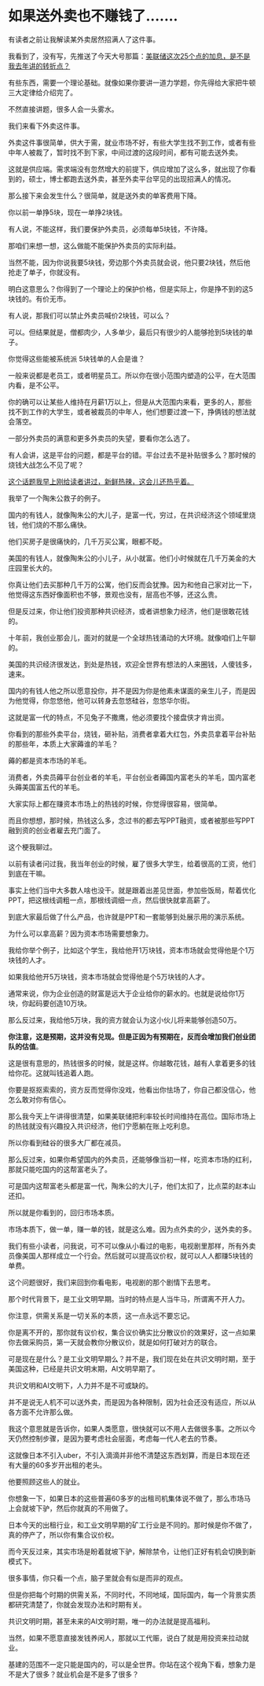 # 如果送外卖也不赚钱了.......
有读者之前让我解读某外卖居然招满人了这件事。

我看到了，没有写，先推送了今天大号那篇：[美联储这次25个点的加息，是不是我去年讲的转折点？](https://mp.weixin.qq.com/s/sUOf4Nx-JnARSklIWp-uEA)

有些东西，需要一个理论基础。就像如果你要讲一道力学题，你先得给大家把牛顿三大定律给介绍完了。

不然直接讲题，很多人会一头雾水。

我们来看下外卖这件事。

外卖这件事很简单，供大于需，就业市场不好，有些大学生找不到工作，或者有些中年人被裁了，暂时找不到下家，中间过渡的这段时间，都有可能去送外卖。

这就是供应端。需求端没有忽然增大的前提下，供应增加了这么多，就出现了你看到的，硕士，博士都跑去送外卖，甚至外卖平台罕见的出现招满人的情况。

那么接下来会发生什么？很简单，就是送外卖的单客费用下降。

你以前一单挣5块，现在一单挣2块钱。

有人说，不能这样，我们要保护外卖员，必须每单5块钱，不许降。

那咱们来想一想，这么做能不能保护外卖员的实际利益。

当然不能，因为你说我要5块钱，旁边那个外卖员就会说，他只要2块钱，然后他抢走了单子，你就没有。

明白这意思么？你得到了一个理论上的保护价格，但是实际上，你是挣不到的这5块钱的。有价无市。

有人说，那我们可以禁止外卖员喊价2块钱，可以么？

可以。但结果就是，僧都肉少，人多单少，最后只有很少的人能够抢到5块钱的单子。

你觉得这些能被系统派 5块钱单的人会是谁？

一般来说都是老员工，或者明星员工。所以你在很小范围内塑造的公平，在大范围内看，是不公平。

你的确可以让某些人维持在月薪1万以上，但是从大范围内来看，更多的人，那些找不到工作的大学生，或者被裁员的中年人，他们想要过渡一下，挣俩钱的想法就会落空。

一部分外卖员的满意和更多外卖员的失望，要看你怎么选了。

有人会讲，这是平台的问题，都是平台的错。平台过去不是补贴很多么？那时候的烧钱大战怎么不见了呢？

[这个话题我早上刚给读者讲过，新鲜热辣，这会儿还热乎着。](https://mp.weixin.qq.com/s/sUOf4Nx-JnARSklIWp-uEA)

我举了一个陶朱公救子的例子。

国内的有钱人，就像陶朱公的大儿子，是富一代，穷过，在共识经济这个领域里烧钱，他们烧的不那么痛快。

他们买房子是很痛快的，几千万买公寓，眼都不眨。

美国的有钱人，就像陶朱公的小儿子，从小就富。他们小时候就在几千万美金的大庄园里长大的。

你真让他们去买那种几千万的公寓，他们反而会犹豫。因为和他自己家对比一下，他觉得这东西好像面积也不够，景观也没有，层高也不够，还这么贵。

但是反过来，你让他们投资那种共识经济，或者讲想象力经济，他们是很敢花钱的。

十年前，我创业那会儿，面对的就是一个全球热钱涌动的大环境。就像咱们上午聊的。

美国的共识经济很发达，到处是热钱，欢迎全世界有想法的人来圈钱，人傻钱多，速来。

国内的有钱人他之所以愿意投你，并不是因为你是他素未谋面的亲生儿子，而是因为他觉得，你忽悠他，他可以转身去忽悠硅谷，忽悠华尔街。

这就是富一代的特点，不见兔子不撒鹰，他必须要找个接盘侠才肯出资。

你看到的那些外卖平台，烧钱，砸补贴，消费者拿着大红包，外卖员拿着平台补贴的那些年，本质上大家薅谁的羊毛？

薅的都是资本市场的羊毛。

消费者，外卖员薅平台创业者的羊毛，平台创业者薅国内富老头的羊毛，国内富老头薅美国富五代的羊毛。

大家实际上都在赚资本市场上的热钱的时候，你觉得很容易，很简单。

而且你想想，那时候，热钱这么多，念过书的都去写PPT融资，或者被那些写PPT融到资的创业者雇去充门面了。

这个梗我聊过。

以前有读者问过我，我当年创业的时候，雇了很多大学生，给着很高的工资，他们到底在干嘛。

事实上他们当中大多数人啥也没干。就是跟着出差见世面，参加些饭局，帮着优化PPT，把这根线调粗一点，那根线调细一点，然后很快就拿高薪了。

到底大家最后做了什么产品，也许就是PPT和一套能够到处展示用的演示系统。

为什么可以拿高薪？因为资本市场需要想象力。

我给你举个例子，比如这个学生，我给他开1万块钱，资本市场就会觉得他是个1万块钱的人才。

如果我给他开5万块钱，资本市场就会觉得他是个5万块钱的人才。

通常来说，你为企业创造的财富是远大于企业给你的薪水的。也就是说给你1万块，你起码要创造10万块。

那么反过来，我给他5万块，我的资方就会认为这小伙儿将来能够创造50万。

**你注意，这是预期，这并没有兑现。但是正因为有预期在，反而会增加我们创业团队的估值**。

这是很有意思的，热钱很多的时候，就是这样。你越敢花钱，越有人拿着更多的钱给你花。这就叫钱追着人跑。

你要是抠抠索索的，资方反而觉得你没戏，他看出你怯场了，你自己都没信心，他怎么敢对你有信心。

那么我今天上午讲得很清楚，如果美联储把利率较长时间维持在高位。国际市场上的热钱就没有兴趣投入共识经济，他们宁愿躺在账上吃利息。

所以你看到硅谷的很多大厂都在减员。

那么反过来，如果你希望国内的外卖员，还能够像当初一样，吃资本市场的红利，那就只能吃国内的这帮富老头了。

可是国内这帮富老头都是富一代，陶朱公的大儿子，他们太扣了，比点菜的赵本山还扣。

所以就是你看到的，回归市场本质。

市场本质下，做一单，赚一单的钱，就是这么难。因为点外卖的少，送外卖的多。

我们有些小读者，问我说，可不可以像从小看过的电影，电视剧里那样，所有外卖员像美国人那样成立一个行会。然后就可以提高议价权，就可以人人都赚5块钱的单费。

这个问题很好，我们来回到你看电影，电视剧的那个剧情下去思考。

那个时代背景下，是工业文明早期。当时的特点是人当牛马，所谓离不开人力。

你注意，供需关系是一切关系的本质，这一点永远不要忘记。

你是离不开的，那你就有议价权，集合议价确实比分散议价的效果好，这一点如果你去做采购员，第一天就会教你分散议价，就是如何打破对方的联合。

可是现在是什么？是工业文明早期么？并不是，我们现在处在共识文明时期，至于美国这种，已经是共识文明末期，AI文明早期了。

共识文明和AI文明下，人力并不是不可或缺的。

并不是说无人机不可以送外卖，而是因为各种限制，因为社会还没有适应，所以从各方面不允许那么做。

我这个意思就是告诉你，如果人类愿意，很快就可以不用人去做很多事。之所以今天仍然控制步骤，是因为要考虑社会层面，考虑每一代人老去的节奏。

这就像日本不引入uber，不引入滴滴并非他不清楚这东西划算，而是日本现在还有大量的60多岁开出租的老头。

他要照顾这些人的就业。

你想象一下，如果日本的这些普遍60多岁的出租司机集体说不做了，那么市场马上会就坡下驴，然后你就真的不用做了。

日本今天的出租行业，和工业文明早期的矿工行业是不同的。那时候是你不做了，真的停产了，所以你有集合议价权。

而今天反过来，其实市场是盼着就坡下驴，解除禁令，让他们正好有机会切换到新模式下。

很多事情，你只看一个点，脑子里就会有似是而非的观点。

但是你把每个时期的供需关系，不同时代，不同地域，国际国内，每一个背景实质都研究清楚了，你就会发现办法和时期有关。

共识文明时期，甚至未来的AI文明时期，唯一的办法就是提高福利。

当然，如果不愿意直接发钱养闲人，那就以工代赈，说白了就是用投资来拉动就业。

基建的范围不一定只能是国内的，可以是全世界。你站在这个视角下看，想象力是不是大了很多？就业机会是不是多了很多？